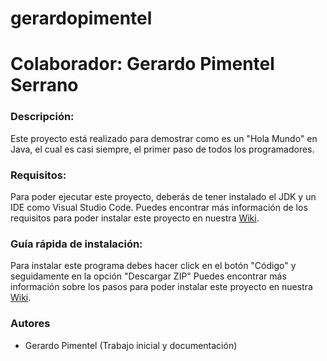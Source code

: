 # gerardopimentel
# Colaborador: Gerardo Pimentel Serrano

### Descripción:

Este proyecto está realizado para demostrar como es
un "Hola Mundo" en Java, el cual es casi siempre, el primer paso de todos los programadores.


### Requisitos:

Para poder ejecutar este proyecto, deberás de tener instalado el JDK y un IDE como Visual Studio Code.
Puedes encontrar más información de los requisitos para poder instalar este proyecto en nuestra  [Wiki](https://github.com/gerardopimentel1/gerardopimentel/wiki).


### Guía rápida de instalación:

Para instalar este programa debes hacer click en el botón "Código" y seguidamente en la opción "Descargar ZIP"
Puedes encontrar más información sobre los pasos para poder instalar este proyecto en nuestra  [Wiki](https://github.com/gerardopimentel1/gerardopimentel/wiki).


### Autores

- Gerardo Pimentel (Trabajo inicial y documentación)
